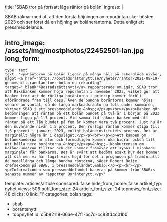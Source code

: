 title: 'SBAB tror på fortsatt låga räntor på bolån'
ingress: |
  <p>SBAB räknar med att att den första höjningen av reporäntan sker hösten 2023 och ser först då en höjning av bolåneräntorna. Detta enligt ett pressmeddelande.
  </p>
  
intro_image: /assets/img/mostphotos/22452501-lan.jpg
long_form:
  -
    type: text
    text: '<p>Räntorna på bolån ligger på många håll på rekordlåga nivåer, något <a href="https://bostadsrattsnytt.se/nyheter/rantor/2021-08-19-genomsnittsraentan-foer-bolan-nu-rekordlag" target="_blank">Bostadsrättsnytt</a> rapporterade om igår. SBAB tror att Riksbanken kommer höja reporäntan i november 2023, vilket gör att banken tror att de rörliga boräntorna i princip kommer förbli oförändrade fram till dess. Även de bundna boräntorna kommer höjas senare än väntat, då de långa marknadsräntorna föll under sommaren, skriver SBAB i ett pressmeddelande.&nbsp;</p><p><br></p><p>Banken gör bedömningen att räntan på ett bolån bundet på två år i början på 2023 kommer ligga på 1,7 procent. Vid samma tid räknar banken med att räntan på ett lån bundet på fem år kommer vara två procent. Just nu är den nuvarande nivån 1,5 procent. Den rörliga räntan kommer stiga till 1,6 procent i januari 2023, enligt bolåneinstitutets prognos. Det är marginellt högre än i dagsläget.</p><p><br></p><p>Att kampen om bolånekunderna är stor och förmodligen kommer öka bidrar också till att hålla nere boräntorna.&nbsp;</p><p>&nbsp;– Konkurrensen om bolånekunderna tilltar och det kommer framöver att synas i minskade marginaler för bankerna. Det är svårt att bedöma exakt hur det kommer att slå men vi har tagit viss höjd för det i prognosen på framförallt de medellånga och långa bundna räntorna, säger Robert Boije, chefsekonom på SBAB, i pressmeddelandet.&nbsp;</p><p><br></p><p>Informationen som pressmeddelandet baseras på kommer från SBAB:s senaste nummer av rapporten Boräntenytt.</p>'
template: articles/article
sponsored: false
hide_from_home: false
artikel_typ: nyhet
views: 506
puff_font_size: 24
article_font_size: 24
topnews_font_size: 48
clicks: 0
link: '1'
categories: bolan
tags:
  - sbab
  - boräntenytt
  - toppnyhet
id: c5b82119-06ae-47f1-bc7d-cc83fd4c01b0
